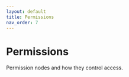 ```yaml
---
layout: default
title: Permissions
nav_order: 7
---
```


# Permissions

Permission nodes and how they control access.
